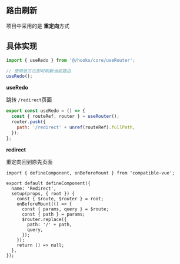 ## 路由刷新

项目中采用的是 **重定向**方式

## 具体实现

```js
import { useRedo } from '@/hooks/core/useRouter';

// 使用该方法即可刷新当前路由
useRedo();
```

**useRedo**

跳转 `/redirect`页面

```js
export const useRedo = () => {
  const { routeRef, router } = useRouter();
  router.push({
    path: '/redirect' + unref(routeRef).fullPath,
  });
};
```

**redirect**

重定向回到原先页面

```tsx
import { defineComponent, onBeforeMount } from 'compatible-vue';

export default defineComponent({
  name: 'Redirect',
  setup(props, { root }) {
    const { $route, $router } = root;
    onBeforeMount(() => {
      const { params, query } = $route;
      const { path } = params;
      $router.replace({
        path: '/' + path,
        query,
      });
    });
    return () => null;
  },
});
```
